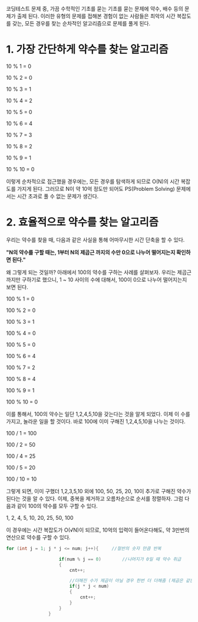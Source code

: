 코딩테스트 문제 중, 가끔 수학적인 기초를 묻는 기초를 묻는 문제에 약수, 배수 등의 문제가 출제 된다. 
이러한 유형의 문제를 접해본 경험이 없는 사람들은 최악의 시간 복잡도를 갖는, 모든 경우를 찾는 순차적인 알고리즘으로 문제를 풀게 된다. 

# 1. 가장 간단하게 약수를 찾는 알고리즘
10 % 1 = 0

10 % 2 = 0

10 % 3 = 1

10 % 4 = 2

10 % 5 = 0

10 % 6 = 4

10 % 7 = 3

10 % 8 = 2

10 % 9 = 1

10 % 10 = 0

이렇게 순차적으로 접근했을 경우에는, 모든 경우를 탐색하게 되므로 O(N)의 시간 복잡도를 가지게 된다. 그러므로 N이 약 10억 정도만 되어도 PS(Problem Solving) 문제에서는 시간 초과로 풀 수 없는 문제가 생긴다. 

# 2. 효율적으로 약수를 찾는 알고리즘
우리는 약수를 찾을 때, 다음과 같은 사실을 통해 어마무시한 시간 단축을 할 수 있다. 

**"N의 약수를 구할 때는, 1부터 N의 제곱근 까지의 수만 0으로 나누어 떨어지는지 확인하면 된다."**

왜 그렇게 되는 것일까? 
아래에서 100의 약수를 구하는 사례를 살펴보자. 
우리는 제곱근까지만 구하기로 했으니, 1 ~ 10 사이의 수에 대해서, 100이 0으로 나누어 떨어지는지 보면 된다.

100 % 1 = 0

100 % 2 = 0

100 % 3 = 1

100 % 4 = 0

100 % 5 = 0

100 % 6 = 4

100 % 7 = 2

100 % 8 = 4

100 % 9 = 1

100 % 10 = 0

이를 통해서, 100의 약수는 일단 1,2,4,5,10을 갖는다는 것을 알게 되었다. 
이제 이 수를 가지고, 놀라운 일을 할 것이다. 
바로 100에 이미 구해진 1,2,4,5,10을 나누는 것이다. 

100 / 1 = 100

100 / 2 = 50

100 / 4 = 25

100 / 5 = 20

100 / 10 = 10

그렇게 되면, 이미 구했더 1,2,3,5,10 외에 100, 50, 25, 20, 10이 추가로 구해진 약수가 된다는 것을 알 수 있다. 
이제, 중복을 제거하고 오름차순으로 순서를 정렬하자.
그럼 다음과 같이 100의 약수를 모두 구할 수 있다. 

1, 2, 4, 5, 10, 20, 25, 50, 100

이 경우에는 시간 복잡도가 O(√N)이 되므로, 10억의 입력이 들어온다해도, 약 3만번의 연산으로 약수를 구할 수 있다.

```cs
for (int j = 1; j * j <= num; j++){     //절반의 숫자 만큼 반복

                    if(num % j == 0)        //나머지가 0일 때 약수 취급
                    {
                        cnt++;

                        //더해진 수가 제곱이 아닐 경우 한번 더 더해줌 (제곱은 같은 숫자로 중복 처리가 된다)
                        if(j * j < num)     
                        {
                            cnt++;
                        }
                    }
                }
```